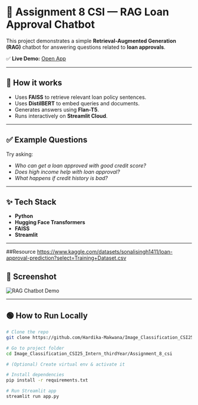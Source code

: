 # 📄 Assignment 8 CSI — RAG Loan Approval Chatbot

This project demonstrates a simple **Retrieval-Augmented Generation (RAG)** chatbot for answering questions related to **loan approvals**.

✅ **Live Demo:** [Open App](https://imageclassificationcsi25internthirdyear-no5uzjbcfhrctjj9yttln3.streamlit.app/)

---

## 🚀 How it works

- Uses **FAISS** to retrieve relevant loan policy sentences.
- Uses **DistilBERT** to embed queries and documents.
- Generates answers using **Flan-T5**.
- Runs interactively on **Streamlit Cloud**.

---

## ✅ Example Questions

Try asking:
- *Who can get a loan approved with good credit score?*
- *Does high income help with loan approval?*
- *What happens if credit history is bad?*

---

## ✨ Tech Stack

- **Python**
- **Hugging Face Transformers**
- **FAISS**
- **Streamlit**

---

##Resource
https://www.kaggle.com/datasets/sonalisingh1411/loan-approval-prediction?select=Training+Dataset.csv

## 📸 Screenshot

![RAG Chatbot Demo](my_rag_chatbot_csi/rag_chatbot_demo.png)

---

## 🟢 How to Run Locally

```bash
# Clone the repo
git clone https://github.com/Hardika-Makwana/Image_Classification_CSI25_Intern_thirdYear.git

# Go to project folder
cd Image_Classification_CSI25_Intern_thirdYear/Assignment_8_csi

# (Optional) Create virtual env & activate it

# Install dependencies
pip install -r requirements.txt

# Run Streamlit app
streamlit run app.py
